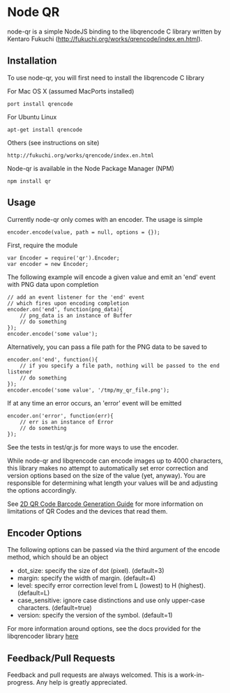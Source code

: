 # Node QR #

node-qr is a simple NodeJS binding to the libqrencode C library written by Kentaro Fukuchi (http://fukuchi.org/works/qrencode/index.en.html).

## Installation ##

To use node-qr, you will first need to install the libqrencode C library

For Mac OS X (assumed MacPorts installed)

    port install qrencode
    
For Ubuntu Linux

    apt-get install qrencode
    
Others (see instructions on site)

    http://fukuchi.org/works/qrencode/index.en.html
 
   
Node-qr is available in the Node Package Manager (NPM)

    npm install qr

## Usage ##

Currently node-qr only comes with an encoder. The usage is simple

    encoder.encode(value, path = null, options = {});

First, require the module

    var Encoder = require('qr').Encoder;
    var encoder = new Encoder;

The following example will encode a given value and emit an 'end' event with PNG data upon completion

    // add an event listener for the 'end' event
    // which fires upon encoding completion
    encoder.on('end', function(png_data){
        // png_data is an instance of Buffer
        // do something
    });
    encoder.encode('some value');
    
Alternatively, you can pass a file path for the PNG data to be saved to

    encoder.on('end', function(){
        // if you specify a file path, nothing will be passed to the end listener
        // do something
    });
    encoder.encode('some value', '/tmp/my_qr_file.png');
    
If at any time an error occurs, an 'error' event will be emitted

    encoder.on('error', function(err){
        // err is an instance of Error
        // do something
    });
    
See the tests in test/qr.js for more ways to use the encoder.

While node-qr and libqrencode can encode images up to 4000 characters, this library makes no attempt to automatically set error correction and version options based on the size of the value (yet, anyway). You are responsible for determining what length your values will be and adjusting the options accordingly.

See [2D QR Code Barcode Generation Guide](http://www.idautomation.com/barcode/qr-code.html#Data_Encoded) for more information on limitations of QR Codes and the devices that read them.
    
## Encoder Options ##

The following options can be passed via the third argument of the encode method, which should be an object

* dot_size: specify the size of dot (pixel). (default=3)
* margin: specify the width of margin. (default=4)
* level: specify error correction level from L (lowest) to H (highest). (default=L)
* case_sensitive: ignore case distinctions and use only upper-case characters. (default=true)
* version: specify the version of the symbol. (default=1)

For more information around options, see the docs provided for the libqrencoder library [here](http://fukuchi.org/works/qrencode/index.en.html "libqrencoder")

## Feedback/Pull Requests ##

Feedback and pull requests are always welcomed. This is a work-in-progress. Any help is greatly appreciated.